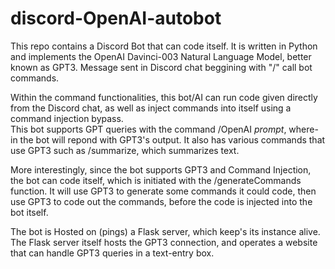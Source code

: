 # discord-OpenAI-autobot

This repo contains a Discord Bot that can code itself.  It is written in Python and implements the OpenAI Davinci-003 Natural Language Model, better known as GPT3. Message sent in Discord chat beggining with "/" call bot commands.  

Within the command functionalities, this bot/AI can run code given directly from the Discord chat, as well as inject commands into itself using a command injection bypass.  
This bot supports GPT queries with the command /OpenAI *prompt*, where-in the bot will repond with GPT3's output. It also has various commands that use GPT3 such as /summarize, which summarizes text.  

More interestingly, since the bot supports GPT3 and Command Injection, the bot can code itself, which is initiated with the /generateCommands function. It will use GPT3 to generate some commands it could code, then use GPT3 to code out the commands, before the code is injected into the bot itself.

The bot is Hosted on (pings) a Flask server, which keep's its instance alive. The Flask server itself hosts the GPT3 connection, and operates a website that can handle GPT3 queries in a text-entry box.  



